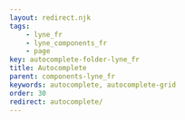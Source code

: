 ```yaml
---
layout: redirect.njk
tags: 
    - lyne_fr
    - lyne_components_fr
    - page
key: autocomplete-folder-lyne_fr
title: Autocomplete
parent: components-lyne_fr
keywords: autocomplete, autocomplete-grid
order: 30
redirect: autocomplete/
---
```

